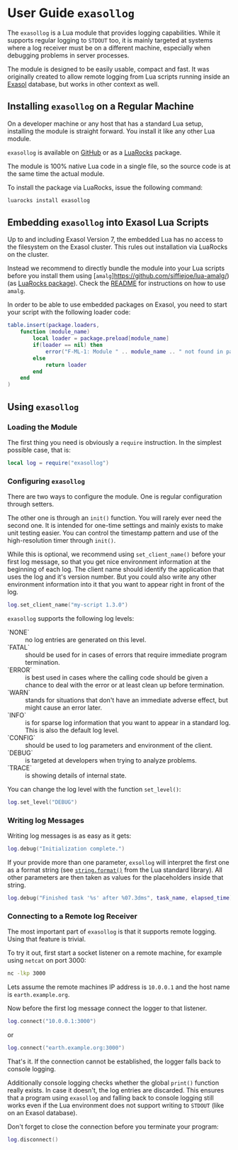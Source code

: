 # User Guide `exasollog`

The `exasollog` is a Lua module that provides logging capabilities. While it supports regular logging to `STDOUT` too, 
it is mainly targeted at systems where a log receiver must be on a different machine, especially when debugging problems
in server processes.

The module is designed to be easily usable, compact and fast. It was originally created to allow remote logging from Lua
scripts running inside an [Exasol](https://www.exasol.com) database, but works in other context as well.

## Installing `exasollog` on a Regular Machine

On a developer machine or any host that has a standard Lua setup, installing the module is straight forward. You install it like any other Lua module.

`exasollog` is available on [GitHub](https://www.github.com/exasol/log-lua) or as a [LuaRocks](https://luarocks.org/) package.

The module is 100% native Lua code in a single file, so the source code is at the same time the actual module.

To install the package via LuaRocks, issue the following command:

```bash
luarocks install exasollog
```

## Embedding `exasollog` into Exasol Lua Scripts

Up to and including Exasol Version 7, the embedded Lua has no access to the filesystem on the Exasol cluster. This rules out installation via LuaRocks on the cluster.

Instead we recommend to directly bundle the module into your Lua scripts before you install them using [`amalg`]https://github.com/siffiejoe/lua-amalg/) (as [LuaRocks package](https://luarocks.org/modules/siffiejoe/amalg)). Check the [README](https://github.com/siffiejoe/lua-amalg/blob/master/README.md) for instructions on how to use `amalg`.

In order to be able to use embedded packages on Exasol, you need to start your script with the following loader code:

```lua
table.insert(package.loaders,
    function (module_name)
        local loader = package.preload[module_name]
        if(loader == nil) then
            error("F-ML-1: Module " .. module_name .. " not found in package.preload.")
        else
            return loader
        end
    end
)
```

## Using `exasollog`

### Loading the Module

The first thing you need is obviously a `require` instruction. In the simplest possible case, that is:

```lua
local log = require("exasollog")
```

### Configuring `exasollog`

There are two ways to configure the module. One is regular configuration through setters.

The other one is through an `init()` function. You will rarely ever need the second one. It is intended for one-time settings and mainly exists to make unit testing easier. You can control the timestamp pattern and use of the high-resolution timer through `init()`.

While this is optional, we recommend using `set_client_name()` before your first log message, so that you get nice environment information at the beginning of each log. The client name should identify the application that uses the log and it's version number. But you could also write any other environment information into it that you want to appear right in front of the log.

```lua
log.set_client_name("my-script 1.3.0")
```

`exasollog` supports the following log levels:

<dt>`NONE`</dt><dd>no log entries are generated on this level.</dd>
<dt>`FATAL`</dt><dd>should be used for in cases of errors that require immediate program termination.</dd>
<dt>`ERROR`</dt><dd>is best used in cases where the calling code should be given a chance to deal with the error or at least clean up before termination.</dd>
<dt>`WARN`</dt><dd>stands for situations that don't have an immediate adverse effect, but might cause an error later.</dd>
<dt>`INFO`</dt><dd>is for sparse log information that you want to appear in a standard log. This is also the default log level.</dd>
<dt>`CONFIG`</dt><dd>should be used to log parameters and environment of the client.</dd>
<dt>`DEBUG`</dt><dd>is targeted at developers when trying to analyze problems.</dd>
<dt>`TRACE`</dt><dd>is showing details of internal state.</dd>

You can change the log level with the function `set_level()`:

```lua
log.set_level("DEBUG")
```

### Writing log Messages

Writing log messages is as easy as it gets:

```lua
log.debug("Initialization complete.")
```

If your provide more than one parameter, `exsollog` will interpret the first one as a format string (see [`string.format()`](https://www.lua.org/manual/5.1/manual.html#pdf-string.format) from the Lua standard library). All other parameters are then taken as values for the placeholders inside that string.

```lua
log.debug("Finished task '%s' after %07.3dms", task_name, elapsed_time)
```

### Connecting to a Remote log Receiver

The most important part of `exasollog` is that it supports remote logging. Using that feature is trivial.

To try it out, first start a socket listener on a remote machine, for example using `netcat` on port 3000:

```bash
nc -lkp 3000
```

Lets assume the remote machines IP address is `10.0.0.1` and the host name is `earth.example.org`.

Now before the first log message connect the logger to that listener.

```lua
log.connect("10.0.0.1:3000")
```

or

```lua
log.connect("earth.example.org:3000")
```

That's it. If the connection cannot be established, the logger falls back to console logging.

Additionally console logging checks whether the global `print()` function really exists. In case it doesn't, the log entries are discarded. This ensures that a program using `exasollog` and falling back to console logging still works even if the Lua environment does not support writing to `STDOUT` (like on an Exasol database).

Don't forget to close the connection before you terminate your program:

```lua
log.disconnect()
```